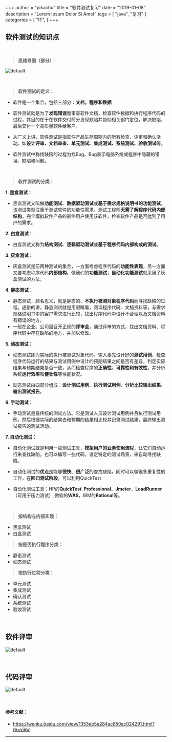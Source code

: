 +++
author = "pikachu"
title = "软件测试复习"
date = "2019-01-08"
description = "Lorem Ipsum Dolor Si Amet"
tags = [
    "java",
	"复习"
]
categories = [
    "IT",
]
+++


## 软件测试的知识点

&nbsp;

> **思维导图（部分）：**

![default](https://user-images.githubusercontent.com/38284818/51014324-fa9caa80-15a1-11e9-8f4d-c02dce4d9e79.png)


&nbsp;

> **软件测试的定义：**

- 软件是一个集合，包括三部分：**文档，程序和数据**

- 软件测试就是为了**发现错误**而审查软件文档，检查软件数据和执行程序代码的过程，其目的在于在软件交付前分发现缺陷并协助相关部门定位，解决缺陷，最后交付一个高质量软件给客户。

- 从广义上讲，软件测试是指软件产品生存周期内的所有检查、评审和确认活动。如**设计评审、文档审查、单元测试、集成测试、系统测试、验收测试**等。

- 软件测试中称找缺陷的过程为找Bug。Bug表示电脑系统或程序中隐藏的错误、缺陷和问题。

&nbsp;

> **软件测试的分类：**

**1. 黑盒测试：**
- 黑盒测试又叫做**功能测试**、**数据驱动测试**或**基于需求规格说明书的功能测试**。该测试类型注重于测试软件的功能性需求。测试工程师**无需了解程序代码内部结构**，完全模拟软件产品的最终用户使用该软件，检查软件产品是否达到了用户的需求。

**2. 白盒测试：**
- 白盒测试又称为**结构测试**、**逻辑驱动测试**或**基于程序代码内部构成的测试**。

**3. 灰盒测试：**
- 灰盒测试是前两种测试的集合，一方面考虑程序代码的**功能性表现**，另一方面又要考虑程序代码**内部结构**。像我们的**功能测试**，**自动化功能测试**就采用了灰盒测试的方法。

**4. 静态测试：**
- 静态测试，顾名思义，就是静态的、**不执行被测对象程序代码**而寻找缺陷的过程。通俗的讲，静态测试就是用眼睛看，阅读程序代码、文档资料等，与需求规格说明书中的客户需求进行比较，找出程序代码中设计不合理以及文档资料有错误的地方。
- 一般在企业、公司里召开正规的**评审会**，通过评审的方式，找出文档资料、程序代码中存在缺陷的地方，并加以修改。

**5. 动态测试：**

- 动态测试即为实际的执行被测试对象代码，输入事先设计好的**测试用例**，检查程序代码运行的结果与测试用例中设计的预期结果之间是否有差异，判定实际结果与预期结果是否一致，从而检查程序的**正确性、可靠性和有效性**，并分析系统**运行效率**和**健壮性**等性能状况。

- 动态测试由四部分组成：**设计测试用例**、**执行测试用例**、**分析比较输出结果**、**输出测试报告**。

**6. 手动测试：**

- 手动测试是最传统的测试方法。它是测试人员设计测试用例并且执行测试用例，然后根据实际的结果去和预期的结果相比较并记录测试结果，最终输出测试报告的测试活动。


**7. 自动化测试：**

- 自动化测试就是利用一些测试工具，**模拟用户的业务使用流程**，让它们自动运行来查找缺陷。也可以编写一些代码，设定特定的测试场景，来自动寻找缺陷。

- 自动化测试的**优点**是能够**很快**、**很广泛**的查找缺陷，同时可以做很多重复性的工作，在**回归测试阶段**，可以利用QuickTest

- 自动化测试工具：HP的**QuickTest Professional**、**Jmeter**，**LoadRunner**（可用于压力测试）,微软的**WAS**，IBM的**Rational**等。

&nbsp;

> **按结构与内部实现：**

- 黑盒测试
- 白盒测试

> **按是否执行程序分类：**

- 静态测试
- 动态测试

> **按执行过程分类：**

- 单元测试
- 集成测试
- 确认测试
- 系统测试
- 验收测试


&nbsp;
&nbsp;


## 软件评审


![default](https://user-images.githubusercontent.com/38284818/51014005-90cfd100-15a0-11e9-80e9-491a932c6201.png)


&nbsp;
&nbsp;


## 代码评审

![default](https://user-images.githubusercontent.com/38284818/51014263-b27d8800-15a1-11e9-83ae-37a7423efef7.png)


&nbsp;


#### 参考文献：

- https://wenku.baidu.com/view/1353eb5e284ac850ac024291.html?re=view

<hr>


